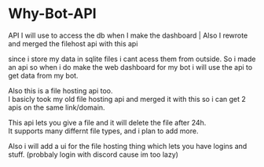 # Why-Bot-API
API I will use to access the db when I make the dashboard | Also I rewrote and merged the filehost api with this api


since i store my data in sqlite files i cant acess them from outside. So i made an api so when i do make the web dashboard for my bot i will use the api to get data
from my bot.

Also this is a file hosting api too.  
I basicly took my old file hosting api and merged it with this so i can get 2 apis on the same link/domain.

This api lets you give a file and it will delete the file after 24h.  
It supports many differnt file types, and i plan to add more.

Also i will add a ui for the file hosting thing which lets you have logins and stuff. (probbaly login with discord cause im too lazy)

